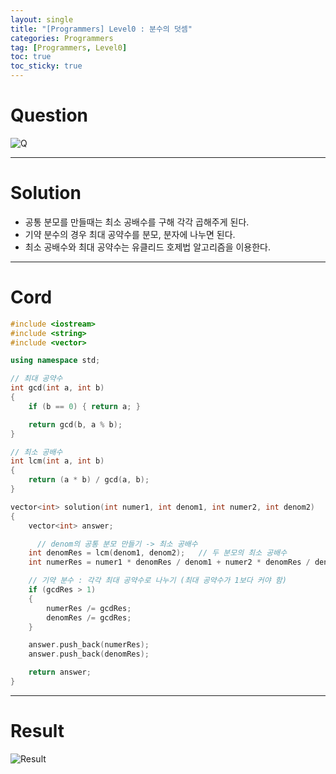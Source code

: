 ```yaml
---
layout: single
title: "[Programmers] Level0 : 분수의 덧셈"
categories: Programmers
tag: [Programmers, Level0]
toc: true
toc_sticky: true
---
```


# Question
![Q](https://user-images.githubusercontent.com/97664446/212555019-cbe42abc-4e40-42b2-901b-6513aa41e7c2.PNG)

***

# Solution
- 공통 분모를 만들때는 최소 공배수를 구해 각각 곱해주게 된다.
- 기약 분수의 경우 최대 공약수를 분모, 분자에 나누면 된다.
- 최소 공배수와 최대 공약수는 유클리드 호제법 알고리즘을 이용한다.

***

# Cord
```c++
#include <iostream>
#include <string>
#include <vector>

using namespace std;

// 최대 공약수
int gcd(int a, int b)
{
    if (b == 0) { return a; }

    return gcd(b, a % b);
}

// 최소 공배수
int lcm(int a, int b)
{
    return (a * b) / gcd(a, b);
}

vector<int> solution(int numer1, int denom1, int numer2, int denom2)
{
    vector<int> answer;

      // denom의 공통 분모 만들기 -> 최소 공배수
    int denomRes = lcm(denom1, denom2);   // 두 분모의 최소 공배수
    int numerRes = numer1 * denomRes / denom1 + numer2 * denomRes / denom2;

    // 기약 분수 : 각각 최대 공약수로 나누기 (최대 공약수가 1보다 커야 함)
    if (gcdRes > 1)
    {
        numerRes /= gcdRes;
        denomRes /= gcdRes;
    }

    answer.push_back(numerRes);
    answer.push_back(denomRes);

    return answer;
}
```

***

# Result
![Result](https://user-images.githubusercontent.com/97664446/212555021-ee83cf5e-8c93-4d40-9ff9-e08a3e709a60.PNG)